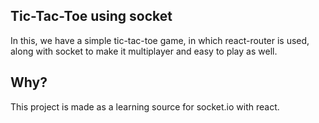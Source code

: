 ## Tic-Tac-Toe using socket
In this, we have a simple tic-tac-toe game, in which react-router is used, along with socket to make it multiplayer and easy to play as well.

## Why?
This project is made as a learning source for socket.io with react.

